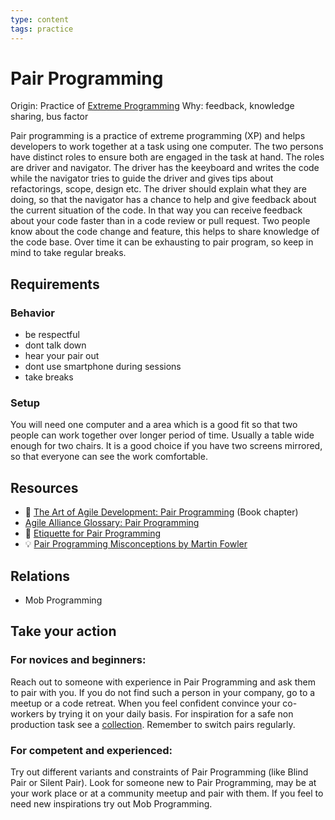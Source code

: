 ```yaml
---
type: content
tags: practice
---
```

# Pair Programming


Origin: Practice of [Extreme Programming](http://www.extremeprogramming.org) 
Why: feedback, knowledge sharing, bus factor 

Pair programming is a practice of extreme programming (XP) and helps developers to work together at a task using one computer.
The two persons have distinct roles to ensure both are engaged in the task at hand.
The roles are driver and navigator. The driver has the keeyboard and writes the code while the navigator tries to guide the driver and gives tips about refactorings, scope, design etc.
The driver should explain what they are doing, so that the navigator has a chance to help and give feedback about the current situation of the code.
In that way you can receive feedback about your code faster than in a code review or pull request.
Two people know about the code change and feature, this helps to share knowledge of the code base.
Over time it can be exhausting to pair program, so keep in mind to take regular breaks.

## Requirements

### Behavior
* be respectful
* dont talk down
* hear your pair out
* dont use smartphone during sessions
* take breaks

### Setup

You will need one computer and a area which is a good fit so that two people can work together over longer period of time.
Usually a table wide enough for two chairs.
It is a good choice if you have two screens mirrored, so that everyone can see the work comfortable.

## Resources

* :book: [The Art of Agile Development: Pair Programming](https://www.jamesshore.com/Agile-Book/pair_programming.html) (Book chapter)
* [Agile Alliance Glossary: Pair Programming](https://www.agilealliance.org/glossary/pairing)
* :gem: [Etiquette for Pair Programming](https://dzone.com/articles/etiquette-for-pair-programming)
* :bulb: [Pair Programming Misconceptions by Martin Fowler](https://martinfowler.com/bliki/PairProgrammingMisconceptions.html)

## Relations

* Mob Programming

## Take your action

### For novices and beginners:

Reach out to someone with experience in Pair Programming and ask them to pair with you.
If you do not find such a person in your company, go to a meetup or a code retreat.
When you feel confident convince your co-workers by trying it on your daily basis.
For inspiration for a safe non production task see a [collection](http://kata-log.rocks/pair-programming.html).
Remember to switch pairs regularly.

### For competent and experienced:

Try out different variants and constraints of Pair Programming (like Blind Pair or Silent Pair).
Look for someone new to Pair Programming, may be at your work place or at a community meetup and pair with them.
If you feel to need new inspirations try out Mob Programming.

